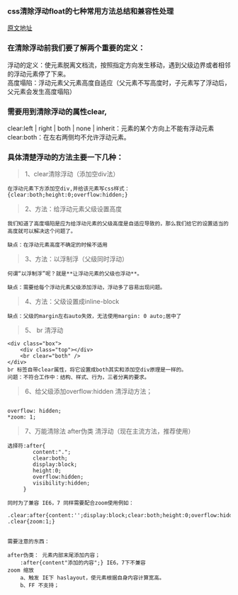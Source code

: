 ### css清除浮动float的七种常用方法总结和兼容性处理
[原文地址](http://blog.csdn.net/promisecao/article/details/52771856)

### 在清除浮动前我们要了解两个重要的定义：
浮动的定义：使元素脱离文档流，按照指定方向发生移动，遇到父级边界或者相邻的浮动元素停了下来。<br>
高度塌陷：浮动元素父元素高度自适应（父元素不写高度时，子元素写了浮动后，父元素会发生高度塌陷）

### 需要用到清除浮动的属性clear, 
clear:left | right | both | none | inherit：元素的某个方向上不能有浮动元素 
clear:both：在左右两侧均不允许浮动元素。

### 具体清楚浮动的方法主要一下几种：

>1、clear清除浮动（添加空div法）

 ```
 在浮动元素下方添加空div,并给该元素写css样式：   {clear:both;height:0;overflow:hidden;}
```


>2、方法：给浮动元素父级设置高度

```
我们知道了高度塌陷是应为给浮动元素的父级高度是自适应导致的，那么我们给它的设置适当的高度就可以解决这个问题了。

缺点：在浮动元素高度不确定的时候不适用

```

>3、方法：以浮制浮（父级同时浮动）

```
何谓“以浮制浮”呢？就是**让浮动元素的父级也浮动**。

缺点：需要给每个浮动元素父级添加浮动，浮动多了容易出现问题。
```


>4、方法：父级设置成inline-block

 ```
 缺点：父级的margin左右auto失效，无法使用margin: 0 auto;居中了
 ```

>5、 br 清浮动

```
<div class="box">
    <div class="top"></div>
    <br clear="both" />
</div>
br 标签自带clear属性，将它设置成both其实和添加空div原理是一样的。 
问题：不符合工作中：结构、样式、行为，三者分离的要求。
```


>6、给父级添加overflow:hidden 清浮动方法；

```问题：需要配合 宽度 或者 zoom 兼容IE6 IE7；

overflow: hidden;
*zoom: 1;
```


>7、万能清除法 after伪类 清浮动（现在主流方法，推荐使用）

```
选择符:after{
        content:".";
        clear:both;
        display:block;
        height:0;
        overflow:hidden;
        visibility:hidden;
     }

同时为了兼容 IE6，7 同样需要配合zoom使用例如：

.clear:after{content:'';display:block;clear:both;height:0;overflow:hidden;visibility:hidden;}
.clear{zoom:1;}


需要注意的东西：

after伪类： 元素内部末尾添加内容；
    :after{content"添加的内容";} IE6，7下不兼容
zoom 缩放 
    a、触发 IE下 haslayout，使元素根据自身内容计算宽高。
    b、FF 不支持；
```    
